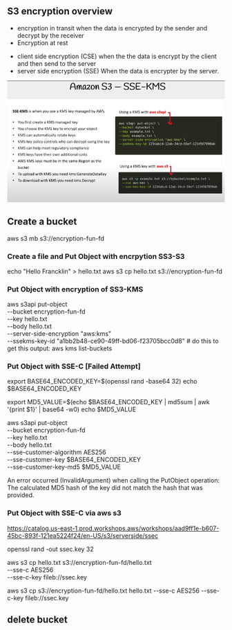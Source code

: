 ## S3 encryption overview

- encryption in transit
when the data is encrypted by the sender and decrypt by the receiver
- Encryption at rest
* client side encryption (CSE)
when the the data is encrypt by the client and then send to the server
* server side encryption (SSE)
When the data is encrypter by the server.

![alt text](image-1.png)

## Create a bucket

aws s3 mb s3://encryption-fun-fd

### Create a file and Put Object with encrpytion SS3-S3

echo "Hello Francklin" > hello.txt
aws s3 cp hello.txt  s3://encryption-fun-fd

### Put Object with encryption of SS3-KMS

aws s3api put-object \
--bucket encryption-fun-fd \
--key hello.txt \
--body hello.txt \
--server-side-encryption "aws:kms" \
--ssekms-key-id "a1bb2b48-ce90-49ff-bd06-f23705bcc0d8" # do this to get this output: aws kms list-buckets

### Put Object with SSE-C [Failed Attempt]

export BASE64_ENCODED_KEY=$(openssl rand -base64 32)
echo  $BASE64_ENCODED_KEY

export MD5_VALUE=$(echo $BASE64_ENCODED_KEY | md5sum | awk '{print $1}' | base64 -w0)
echo  $MD5_VALUE

aws s3api put-object \
--bucket encryption-fun-fd \
--key hello.txt \
--body hello.txt \
--sse-customer-algorithm AES256 \
--sse-customer-key $BASE64_ENCODED_KEY \
--sse-customer-key-md5 $MD5_VALUE

An error occurred (InvalidArgument) when calling the PutObject operation: The calculated MD5 hash of the key did not match the hash that was provided.

### Put Object with SSE-C via aws s3

https://catalog.us-east-1.prod.workshops.aws/workshops/aad9ff1e-b607-45bc-893f-121ea5224f24/en-US/s3/serverside/ssec


openssl rand -out ssec.key 32

aws s3 cp hello.txt s3://encryption-fun-fd/hello.txt \
--sse-c AES256 \
--sse-c-key fileb://ssec.key

aws s3 cp s3://encryption-fun-fd/hello.txt hello.txt --sse-c AES256 --sse-c-key fileb://ssec.key

## delete bucket
